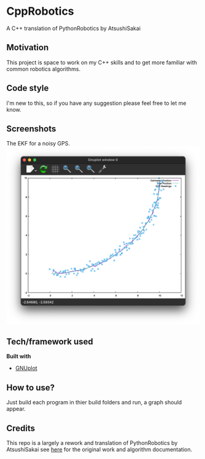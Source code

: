 # CppRobotics
 A C++ translation of PythonRobotics by AtsushiSakai

## Motivation
This project is space to work on my C++ skills and to get more familiar with common robotics algorithms.

## Code style
I'm new to this, so if you have any suggestion please feel free to let me know.
 
## Screenshots
The EKF for a noisy GPS.
![](Images/EKF_example.png)

## Tech/framework used
<b>Built with</b>
- [GNUplot](https://www.gnuplot.info)

## How to use?
Just build each program in thier build folders and run, a graph should appear.

## Credits
This repo is a largely a rework and translation of PythonRobotics by AtsushiSakai see [here](https://github.com/AtsushiSakai/PythonRobotics) for the original work and algorithm documentation. 

